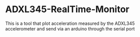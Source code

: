 ADXL345-RealTime-Monitor
========================

This is a tool that plot acceleration measured by the ADXL345 accelerometer and send via an arduino through the serial port
